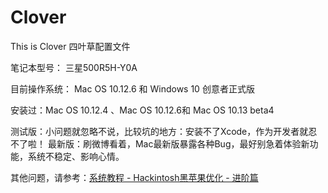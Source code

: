# Clover
This is Clover 四叶草配置文件

笔记本型号： 三星500R5H-Y0A

目前操作系统： Mac OS 10.12.6 和 Windows 10 创意者正式版

安装过：Mac OS 10.12.4 、Mac OS 10.12.6和 Mac OS 10.13 beta4

测试版：小问题就忽略不说，比较坑的地方：安装不了Xcode，作为开发者就忍不了啦！
最新版：刷微博看着，Mac最新版暴露各种Bug，最好别急着体验新功能，系统不稳定、影响心情。

其他问题，请参考：[系统教程 - Hackintosh黑苹果优化 - 进阶篇](https://www.hosiang.cn/1fc3b22d/)
